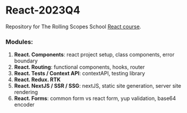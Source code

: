 # React-2023Q4

Repository for The Rolling Scopes School [React course](https://github.com/rolling-scopes-school/tasks/tree/master/react).

### Modules:
1. **React. Components**: react project setup, class components, error boundary
1. **React. Routing**: functional components, hooks, router
1. **React. Tests / Context API**: contextAPI, testing library
1. **React. Redux. RTK**
1. **React. NextJS / SSR / SSG**: nextJS, static site generation, server site rendering
1. **React. Forms**: common form vs react form, yup validation, base64 encoder
